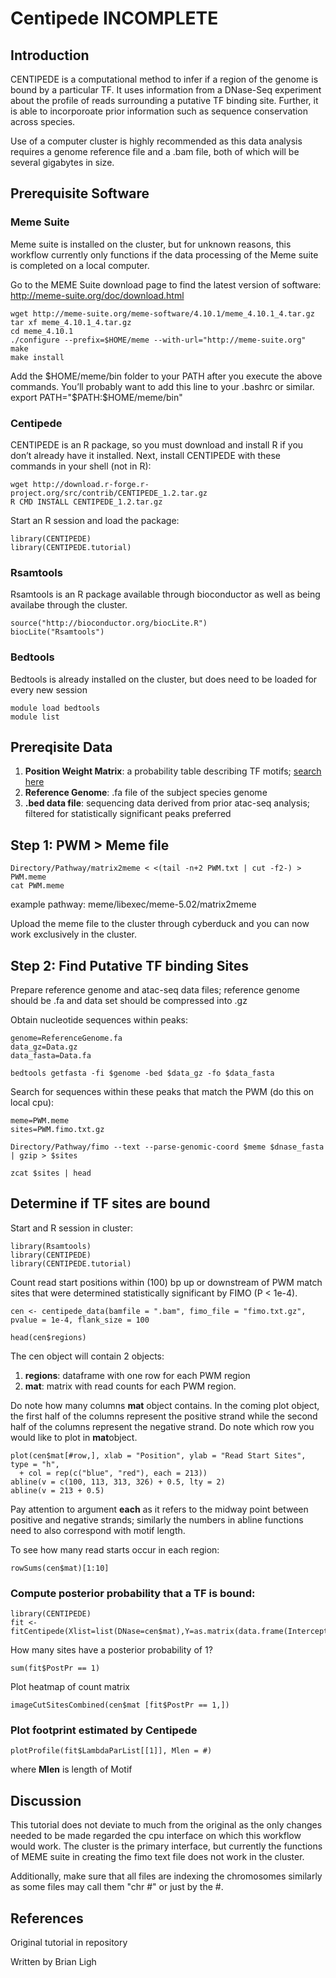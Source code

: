 # Centipede **INCOMPLETE**

## Introduction
CENTIPEDE is a computational method to infer if a region of the genome is bound by a particular TF. It uses information from a DNase-Seq experiment about the profile of reads surrounding a putative TF binding site. Further, it is able to incorporoate prior information such as sequence conservation across species.

Use of a computer cluster is highly recommended as this data analysis requires a genome reference file and a .bam file, both of which will be several gigabytes in size. 
## Prerequisite Software

### Meme Suite
Meme suite is installed on the cluster, but for unknown reasons, this workflow currently only functions if the data processing of the Meme suite is completed on a local computer.

Go to the MEME Suite download page to find the latest version of software:
http://meme-suite.org/doc/download.html
```
wget http://meme-suite.org/meme-software/4.10.1/meme_4.10.1_4.tar.gz tar xf meme_4.10.1_4.tar.gz
cd meme_4.10.1
./configure --prefix=$HOME/meme --with-url="http://meme-suite.org"
make
make install
```
Add the $HOME/meme/bin folder to your PATH after you execute the above commands. You’ll probably want
to add this line to your .bashrc or similar. export PATH="$PATH:$HOME/meme/bin"

### Centipede
CENTIPEDE is an R package, so you must download and install R if you don’t already have it installed. Next, install CENTIPEDE with these commands in your shell (not in R):
```
wget http://download.r-forge.r-project.org/src/contrib/CENTIPEDE_1.2.tar.gz 
R CMD INSTALL CENTIPEDE_1.2.tar.gz
```
Start an R session and load the package:
```
library(CENTIPEDE)
library(CENTIPEDE.tutorial)
```

### Rsamtools
Rsamtools is an R package available through bioconductor as well as being availabe through the cluster.
```
source("http://bioconductor.org/biocLite.R")
biocLite("Rsamtools")
```

### Bedtools
Bedtools is already installed on the cluster, but does need to be loaded for every new session
```
module load bedtools
module list
```

## Prereqisite Data
1. **Position Weight Matrix**: a probability table describing TF motifs; [search here](https://ccg.vital-it.ch/pwmtools/pwmbrowse.html)
2. **Reference Genome**: .fa file of the subject species genome
3. **.bed data file**: sequencing data derived from prior atac-seq analysis; filtered for statistically significant peaks preferred

## Step 1: PWM > Meme file
```
Directory/Pathway/matrix2meme < <(tail -n+2 PWM.txt | cut -f2-) > PWM.meme
cat PWM.meme
```
example pathway: meme/libexec/meme-5.02/matrix2meme

Upload the meme file to the cluster through cyberduck and you can now work exclusively in the cluster.

## Step 2: Find Putative TF binding Sites
Prepare reference genome and atac-seq data files; reference genome should be .fa and data set should be compressed into .gz

Obtain nucleotide sequences within peaks:
```
genome=ReferenceGenome.fa
data_gz=Data.gz
data_fasta=Data.fa

bedtools getfasta -fi $genome -bed $data_gz -fo $data_fasta
```

Search for sequences within these peaks that match the PWM (do this on local cpu):
```
meme=PWM.meme
sites=PWM.fimo.txt.gz

Directory/Pathway/fimo --text --parse-genomic-coord $meme $dnase_fasta | gzip > $sites

zcat $sites | head
```

## Determine if TF sites are bound
Start and R session in cluster:
```
library(Rsamtools)
library(CENTIPEDE)
library(CENTIPEDE.tutorial)
```

Count read start positions within (100) bp up or downstream of PWM match sites that were determined statistically significant by FIMO (P < 1e-4).
```
cen <- centipede_data(bamfile = ".bam", fimo_file = "fimo.txt.gz", pvalue = 1e-4, flank_size = 100

head(cen$regions)
```
The cen object will contain 2 objects: 
  1. **regions**: dataframe with one row for each PWM region
  2. **mat**: matrix with read counts for each PWM region.

Do note how many columns **mat** object contains. In the coming plot object, the first half of the columns represent the positive strand while the second half of the columns represent the negative strand.
Do note which row you would like to plot in **mat**object.

```
plot(cen$mat[#row,], xlab = "Position", ylab = "Read Start Sites", type = "h",
  + col = rep(c("blue", "red"), each = 213))
abline(v = c(100, 113, 313, 326) + 0.5, lty = 2)
abline(v = 213 + 0.5)
```
Pay attention to argument **each** as it refers to the midway point between positive and negative strands; similarly the numbers in abline functions need to also correspond with motif length.

To see how many read starts occur in each region:
```
rowSums(cen$mat)[1:10]
```

### Compute posterior probability that a TF is bound:
```
library(CENTIPEDE)
fit <- fitCentipede(Xlist=list(DNase=cen$mat),Y=as.matrix(data.frame(Intercept=rep(1,nrow(cen$mat)))))
```

How many sites have a posterior probability of 1?
```
sum(fit$PostPr == 1)
```

Plot heatmap of count matrix
```
imageCutSitesCombined(cen$mat [fit$PostPr == 1,])
```
### Plot footprint estimated by Centipede
```
plotProfile(fit$LambdaParList[[1]], Mlen = #)
```
where **Mlen** is length of Motif

## Discussion
This tutorial does not deviate to much from the original as the only changes needed to be made regarded the cpu interface on which this workflow would work. The cluster is the primary interface, but currently the functions of MEME suite in creating the fimo text file does not work in the cluster.

Additionally, make sure that all files are indexing the chromosomes similarly as some files may call them "chr #" or just by the #.
## References
Original tutorial in repository

Written by Brian Ligh
